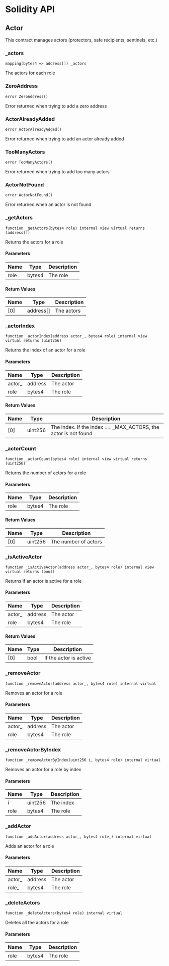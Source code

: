 # Solidity API

## Actor

This contract manages actors (protectors, safe recipients, sentinels, etc.)

### _actors

```solidity
mapping(bytes4 => address[]) _actors
```

The actors for each role

### ZeroAddress

```solidity
error ZeroAddress()
```

Error returned when trying to add a zero address

### ActorAlreadyAdded

```solidity
error ActorAlreadyAdded()
```

Error returned when trying to add an actor already added

### TooManyActors

```solidity
error TooManyActors()
```

Error returned when trying to add too many actors

### ActorNotFound

```solidity
error ActorNotFound()
```

Error returned when an actor is not found

### _getActors

```solidity
function _getActors(bytes4 role) internal view virtual returns (address[])
```

Returns the actors for a role

#### Parameters

| Name | Type | Description |
| ---- | ---- | ----------- |
| role | bytes4 | The role |

#### Return Values

| Name | Type | Description |
| ---- | ---- | ----------- |
| [0] | address[] | The actors |

### _actorIndex

```solidity
function _actorIndex(address actor_, bytes4 role) internal view virtual returns (uint256)
```

Returns the index of an actor for a role

#### Parameters

| Name | Type | Description |
| ---- | ---- | ----------- |
| actor_ | address | The actor |
| role | bytes4 | The role |

#### Return Values

| Name | Type | Description |
| ---- | ---- | ----------- |
| [0] | uint256 | The index. If the index == _MAX_ACTORS, the actor is not found |

### _actorCount

```solidity
function _actorCount(bytes4 role) internal view virtual returns (uint256)
```

Returns the number of actors for a role

#### Parameters

| Name | Type | Description |
| ---- | ---- | ----------- |
| role | bytes4 | The role |

#### Return Values

| Name | Type | Description |
| ---- | ---- | ----------- |
| [0] | uint256 | The number of actors |

### _isActiveActor

```solidity
function _isActiveActor(address actor_, bytes4 role) internal view virtual returns (bool)
```

Returns if an actor is active for a role

#### Parameters

| Name | Type | Description |
| ---- | ---- | ----------- |
| actor_ | address | The actor |
| role | bytes4 | The role |

#### Return Values

| Name | Type | Description |
| ---- | ---- | ----------- |
| [0] | bool | If the actor is active |

### _removeActor

```solidity
function _removeActor(address actor_, bytes4 role) internal virtual
```

Removes an actor for a role

#### Parameters

| Name | Type | Description |
| ---- | ---- | ----------- |
| actor_ | address | The actor |
| role | bytes4 | The role |

### _removeActorByIndex

```solidity
function _removeActorByIndex(uint256 i, bytes4 role) internal virtual
```

Removes an actor for a role by index

#### Parameters

| Name | Type | Description |
| ---- | ---- | ----------- |
| i | uint256 | The index |
| role | bytes4 | The role |

### _addActor

```solidity
function _addActor(address actor_, bytes4 role_) internal virtual
```

Adds an actor for a role

#### Parameters

| Name | Type | Description |
| ---- | ---- | ----------- |
| actor_ | address | The actor |
| role_ | bytes4 | The role |

### _deleteActors

```solidity
function _deleteActors(bytes4 role) internal virtual
```

Deletes all the actors for a role

#### Parameters

| Name | Type | Description |
| ---- | ---- | ----------- |
| role | bytes4 | The role |

